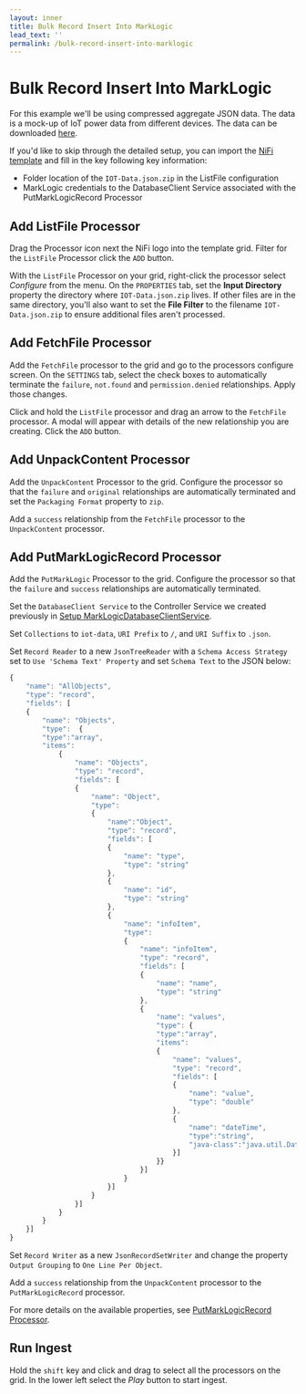 ```yaml
---
layout: inner
title: Bulk Record Insert Into MarkLogic
lead_text: ''
permalink: /bulk-record-insert-into-marklogic
---
```


# Bulk Record Insert Into MarkLogic

For this example we'll be using compressed aggregate JSON data. The data is a mock-up of IoT power data from different devices. The data can be downloaded [here][iot-data]. 

If you'd like to skip through the detailed setup, you can import the [NiFi template][nifi-put-template] and fill in the key following key information:

 * Folder location of the `IOT-Data.json.zip` in the ListFile configuration
 * MarkLogic credentials to the DatabaseClient Service associated with the PutMarkLogicRecord Processor

## Add ListFile Processor

Drag the Processor icon next the NiFi logo into the template grid. Filter for the `ListFile` Processor click the `ADD` button.

With the `ListFile` Processor on your grid, right-click the processor select <i class="fas fa-cog"> Configure</i> from the menu. On the `PROPERTIES` tab, set the **Input Directory** property the directory where `IOT-Data.json.zip` lives. If other files are in the same directory, you'll also want to set the **File Filter** to the filename `IOT-Data.json.zip` to ensure additional files aren't processed.

## Add FetchFile Processor

Add the `FetchFile` processor to the grid and go to the processors configure screen. On the `SETTINGS` tab, select the check boxes to automatically terminate the `failure`, `not.found` and `permission.denied` relationships. Apply those changes.

Click and hold the `ListFile` processor and drag an arrow to the `FetchFile` processor. A modal will appear with details of the new relationship you are creating. Click the `ADD` button.

## Add UnpackContent Processor

Add the `UnpackContent` Processor to the grid. Configure the processor so that the `failure` and `original` relationships are automatically terminated and set the `Packaging Format` property to `zip`.

Add a `success` relationship from the `FetchFile` processor to the `UnpackContent` processor.

## Add PutMarkLogicRecord Processor

Add the `PutMarkLogic` Processor to the grid. Configure the processor so that the `failure` and `success` relationships are automatically terminated. 

Set the `DatabaseClient Service` to the Controller Service we created previously in [Setup MarkLogicDatabaseClientService](#setup-marklogicdatabaseclientservice).

Set `Collections` to `iot-data`, `URI Prefix` to `/`, and `URI Suffix` to `.json`.

Set `Record Reader` to a new `JsonTreeReader` with a `Schema Access Strategy` set to `Use 'Schema Text' Property` and set `Schema Text` to the JSON below:

```javascript
{
    "name": "AllObjects",
    "type": "record",
    "fields": [
    {
        "name": "Objects",
        "type":  {
        "type":"array",
        "items":
            {
                "name": "Objects",
                "type": "record",
                "fields": [
                {
                    "name": "Object",
                    "type":
                    {
                        "name":"Object",
                        "type": "record",
                        "fields": [
                        {
                            "name": "type",
                            "type": "string"
                        },
                        {
                            "name": "id",
                            "type": "string"
                        },
                        {
                            "name": "infoItem",
                            "type":
                            {
                                "name": "infoItem",
                                "type": "record",
                                "fields": [
                                {
                                    "name": "name",
                                    "type": "string"
                                },
                                {
                                    "name": "values",
                                    "type": {
                                    "type":"array",
                                    "items":
                                    {
                                        "name": "values",
                                        "type": "record",
                                        "fields": [
                                        {
                                            "name": "value",
                                            "type": "double"
                                        },
                                        {
                                            "name": "dateTime",
                                            "type":"string",
                                            "java-class":"java.util.Date"
                                        }]
                                    }}
                                }]
                            }
                        }]
                    }
                }]
            }
        }
    }]
}
```

Set `Record Writer` as a new `JsonRecordSetWriter` and change the property `Output Grouping` to `One Line Per Object`.

Add a `success` relationship from the `UnpackContent` processor to the `PutMarkLogicRecord` processor.

For more details on the available properties, see [PutMarkLogicRecord Processor][putmarklogicrecord-processor].

## Run Ingest

Hold the `shift` key and click and drag to select all the processors on the grid. In the lower left select the <i class="fas fa-play"> Play</i> button to start ingest. 

[getting-started-page]:./getting-started
[iot-data]: ./files/IOT-Data.json.zip
[nifi-put-template]: ./files/PutMarkLogicRecordExample.xml
[putmarklogicrecord-processor]: ./nifi-features#putmarklogicrecord-processor
[nifi-exp-lang]:https://nifi.apache.org/docs/nifi-docs/html/expression-language-guide.html
